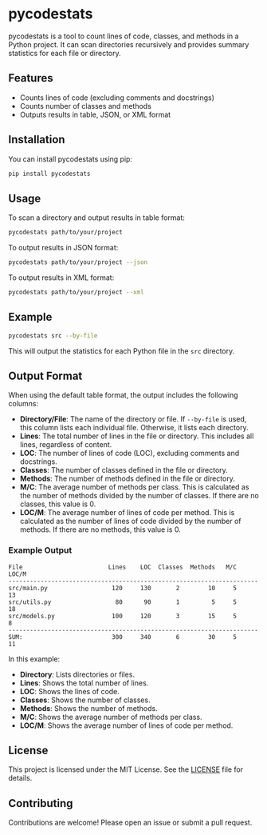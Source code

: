 # pycodestats

pycodestats is a tool to count lines of code, classes, and methods in a Python project. It can scan directories recursively and provides summary statistics for each file or directory.

## Features

- Counts lines of code (excluding comments and docstrings)
- Counts number of classes and methods
- Outputs results in table, JSON, or XML format

## Installation

You can install pycodestats using pip:

```bash
pip install pycodestats
```

## Usage

To scan a directory and output results in table format:

```bash
pycodestats path/to/your/project
```

To output results in JSON format:

```bash
pycodestats path/to/your/project --json
```

To output results in XML format:

```bash
pycodestats path/to/your/project --xml
```

## Example

```bash
pycodestats src --by-file
```

This will output the statistics for each Python file in the `src` directory.

## Output Format

When using the default table format, the output includes the following columns:

- **Directory/File**: The name of the directory or file. If `--by-file` is used, this column lists each individual file. Otherwise, it lists each directory.
- **Lines**: The total number of lines in the file or directory. This includes all lines, regardless of content.
- **LOC**: The number of lines of code (LOC), excluding comments and docstrings.
- **Classes**: The number of classes defined in the file or directory.
- **Methods**: The number of methods defined in the file or directory.
- **M/C**: The average number of methods per class. This is calculated as the number of methods divided by the number of classes. If there are no classes, this value is 0.
- **LOC/M**: The average number of lines of code per method. This is calculated as the number of lines of code divided by the number of methods. If there are no methods, this value is 0.

### Example Output

```plaintext
File                        Lines    LOC  Classes  Methods   M/C   LOC/M
----------------------------------------------------------------------
src/main.py                  120     130       2        10     5      13
src/utils.py                  80      90       1         5     5      18
src/models.py                100     120       3        15     5      8
----------------------------------------------------------------------
SUM:                         300     340       6        30     5      11
```

In this example:

- **Directory**: Lists directories or files.
- **Lines**: Shows the total number of lines.
- **LOC**: Shows the lines of code.
- **Classes**: Shows the number of classes.
- **Methods**: Shows the number of methods.
- **M/C**: Shows the average number of methods per class.
- **LOC/M**: Shows the average number of lines of code per method.


## License

This project is licensed under the MIT License. See the [LICENSE](LICENSE) file for details.

## Contributing

Contributions are welcome! Please open an issue or submit a pull request.
